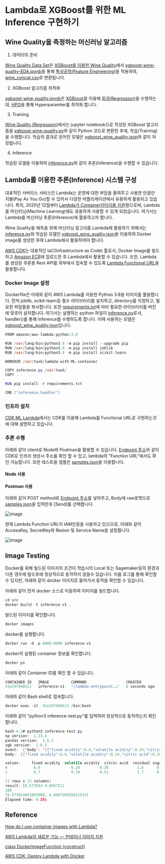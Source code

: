 # Lambda로 XGBoost를 위한 ML Inference 구현하기 


## Wine Quality을 측정하는 머신러닝 알고리즘 

1) 데이터의 준비

[Wine Quality Data Set](https://archive.ics.uci.edu/ml/datasets/wine+quality)은 [XGBoost를 이용한 Wine Quality](https://github.com/kyopark2014/ML-Algorithms/tree/main/kaggle/xgboost-wine-quality)에서 [xgboost-wine-quality-EDA.ipynb](https://github.com/kyopark2014/ML-Algorithms/blob/main/kaggle/xgboost-wine-quality/xgboost-wine-quality-EDA.ipynb)을 통해 [특성공학(Feature Engineering)](https://github.com/kyopark2014/ML-Algorithms/blob/main/feature-enginnering.md)을 적용하여, [wine_concat.csv](https://github.com/kyopark2014/ML-Algorithms/blob/main/kaggle/xgboost-wine-quality/data/wine_concat.csv)로 변환됩니다.

2) XGBoost 알고리즘 최적화

[xgboost-wine-quality.ipynb](https://github.com/kyopark2014/ML-Algorithms/blob/main/kaggle/xgboost-wine-quality/xgboost-wine-quality.ipynb)은 [XGBoost](https://github.com/kyopark2014/ML-Algorithms/blob/main/xgboost.md)을 이용해 [회귀(Regression)](https://github.com/kyopark2014/ML-Algorithms/blob/main/regression.md)을 수행하는데, [HPO](https://github.com/kyopark2014/ML-Algorithms/blob/main/hyperparameter-optimization.md)을 통해 Hyperparamter를 최적화 합니다. 

3) Training

[Wine Quality (Regression)](https://github.com/kyopark2014/ML-Algorithms/blob/main/regression.md)에서는 jupyter notebook으로 작성된 XGBoost 알고리즘을 [xgboost-wine-quality.py](https://github.com/kyopark2014/ML-xgboost/blob/main/wine-quality/src/xgboost-wine-quality.py)와 같이 Python 코드로 변환한 후에, 학습(Training)을 수행합니다. 학습의 결과로 얻어진 모델은 [xgboost_wine_quality.json](https://github.com/kyopark2014/ML-xgboost/blob/main/wine-quality/src/xgboost_wine_quality.json)와 같이 저장됩니다. 

4) Inference

학습된 모델을 이용하여 [inference.py](https://github.com/kyopark2014/ML-xgboost/blob/main/wine-quality/src/inference.py)와 같이 추론(Inference)을 수행할 수 있습니다.


## Lambda를 이용한 추론(Inference) 시스템 구성

대표적인 서버리스 서비스인 Lambda는 운영에 대한 부담을 줄여주고 사용한 만큼만 지불(Pay As You Go)할 수 있어서 다양한 어플리케이션에서 유용하게 활용되고 있습니다. 특히, 2020년 12월부터 [Lambda가 Container이미지를 지원](https://aws.amazon.com/ko/blogs/korea/new-for-aws-lambda-container-image-support/)함으로써, Lambda를 머신러닝(Machine Learning)에도 유용하게 사용할 수 있게 되었습니다. 여기서는 Lambda를 머신러닝 추론(Inference)에 활용하고자 합니다. 

Wine Quality을 예측을 위해 머신러닝 알고리즘 Lambda에 활용하기 위해서는 [inference.py](https://github.com/kyopark2014/ML-xgboost/blob/main/wine-quality/src/inference.py)와 학습된 모델인 [xgboost_wine_quality.json](https://github.com/kyopark2014/ML-xgboost/blob/main/wine-quality/src/xgboost_wine_quality.json)을 이용하여 Docker image를 생성한 후에 Lambda에서 활용하여야 합니다. 

[AWS CDK](https://github.com/kyopark2014/technical-summary/blob/main/cdk-introduction.md)는 대표적인 IaC(Infrastructure as Code) 툴로서, Docker Image를 빌드하고 [Amazon ECR](https://aws.amazon.com/ko/ecr/)에 업로드한 후 Lambda에서 활용할 수 있습니다. 또한, Lambda를 생성된 추론용 Rest API를 외부에서 접속할 수 있도록 [Lambda Functional URL](https://github.com/kyopark2014/lambda-function-url)을 활용합니다. 

### Docker Image 설정 

Dockerfile은 아래와 같이 AWS Lambda를 이용한 Python 3.8용 이미지를 활용합니다. 먼저 joblib, scikit-learn등 필수 라이브러리를 설치하고, directory를 지정하고, 필요한 파일들을 복사합니다. 또한 [requirements.txt](https://github.com/kyopark2014/lambda-with-ML-container/blob/main/src/requirements.txt)에 따라 필요한 라이브러리를 버전에 맞추어 설치합니다. 여기서는 실행하는 python 파일이 [inference.py](https://github.com/kyopark2014/lambda-with-ML-container/blob/main/src/inference.py)로서, handler()를 통해 inference를 수행하도록 합니다. 이때 사용하는 모델은 [xgboost_wine_quality.json](https://github.com/kyopark2014/lambda-with-ML-container/blob/main/src/xgboost_wine_quality.json)입니다. 

```java
FROM amazon/aws-lambda-python:3.8

RUN /var/lang/bin/python3.8 -m pip install --upgrade pip
RUN /var/lang/bin/python3.8 -m pip install joblib
RUN /var/lang/bin/python3.8 -m pip install scikit-learn

WORKDIR /var/task/lambda-with-ML-container

COPY inference.py /var/task/
COPY . .

RUN pip install -r requirements.txt

CMD ["inference.handler"]
```

### 인프라 설치

[CDK ML Lambda](https://github.com/kyopark2014/lambda-with-ML-container/tree/main/cdk-ml-lambda)에서는 CDK를 이용해 Lambda를 Functional URL로 구현하는것에 대해 설명하고 있습니다.

### 추론 수행 

아래와 같이 client로 Node와 Postman을 활용할 수 있습니다. [Endpoint 주소](https://github.com/kyopark2014/lambda-with-ML-container/tree/main/cdk-ml-lambda#endpoint-address)와 같이 CDK로 인프라 생성시 주소를 확인 할 수 있고, lambda의 "Function URL"에서도 확인 가능합니다. 또한 테스트용 셈플은 [samples.json](https://github.com/kyopark2014/lambda-with-ML-container/blob/main/src/samples.json)을 이용합니다. 

#### Node 사용

#### Postman 사용 


아래와 같이 POST method로 [Endpoint 주소](https://github.com/kyopark2014/lambda-with-ML-container/tree/main/cdk-ml-lambda#endpoint-address)를 넣어주고, Body에 raw포맷으로 [samples.json](https://github.com/kyopark2014/lambda-with-ML-container/blob/main/src/samples.json)을 입력한후 [Send]를 선택합니다. 

![image](https://user-images.githubusercontent.com/52392004/200112042-6e2fd684-706d-4e72-8481-688355d6003e.png)

현재 Lambda Function URL이 IAM인증을 사용하고 있으므로, 아래와 같이 AccessKey, SecretKey와 Resion 및 Service Name을 설정합니다. 

![image](https://user-images.githubusercontent.com/52392004/200112129-79827440-fa33-4278-83bb-f95cbfcca247.png)



## Image Testing

Docker를 위해 빌드된 이미지의 조건이 학습시의 Local 또는 Sagemaker등의 환경과 다른 경우에 빌드후에 정상적으로 동작하지 않을수 있습니다. 이를 로그를 통해 확인할 수 있지만, 아래와 같이 docker 이미지로 들어가서 동작을 확인할 수 있습니다. 

아래와 같이 먼저 docker 소스로 이동하여 이미지를 빌드합니다. 

```java
cd src
docker build -t inference:v1 .
```

빌드된 이미지를 확인합니다. 

```java
docker images
```

docker를 실행합니다. 
```java
docker run -d -p 8080:8080 inference:v1
```


docker의 실행된 container 정보를 확인합니다. 

```java
docker ps
```

아래와 같이 Container ID를 확인 할 수 있습니다. 

```java
CONTAINER ID   IMAGE          COMMAND                  CREATED         STATUS         PORTS                    NAMES
41e297948511   inference:v1   "/lambda-entrypoint.…"   6 seconds ago   Up 4 seconds   0.0.0.0:8080->8080/tcp   stupefied_carson
```

아래와 같이 Bash shell로 접속합니다. 

```java
docker exec -it  41e297948511 /bin/bash
```

아래와 같이 "python3 inference-test.py"를 입력하여 정상적으로 동작하는지 확인합니다. 

```java
bash-4.2# python3 inference-test.py
np version:  1.23.4
pandas version:  1.5.1
xgb version:  1.6.2
event:  {'body': '[{"fixed acidity":6.6,"volatile acidity":0.24,"citric acid":0.28,"residual sugar":1.8,"chlorides":0.028,"free sulfur dioxide":39,"total sulfur dioxide":132,"density":0.99182,"pH":3.34,"sulphates":0.46,"alcohol":11.4,"color_red":0,"color_white":1},{"fixed acidity":8.7,"volatile acidity":0.78,"citric acid":0.51,"residual sugar":1.7,"chlorides":0.415,"free sulfur dioxide":12,"total sulfur dioxide":66,"density":0.99623,"pH":3.0,"sulphates":1.17,"alcohol":9.2,"color_red":1,"color_white":0}]'}
body:  [{"fixed acidity":6.6,"volatile acidity":0.24,"citric acid":0.28,"residual sugar":1.8,"chlorides":0.028,"free sulfur dioxide":39,"total sulfur dioxide":132,"density":0.99182,"pH":3.34,"sulphates":0.46,"alcohol":11.4,"color_red":0,"color_white":1},{"fixed acidity":8.7,"volatile acidity":0.78,"citric acid":0.51,"residual sugar":1.7,"chlorides":0.415,"free sulfur dioxide":12,"total sulfur dioxide":66,"density":0.99623,"pH":3.0,"sulphates":1.17,"alcohol":9.2,"color_red":1,"color_white":0}]

values:     fixed acidity  volatile acidity  citric acid  residual sugar  chlorides  ...    pH  sulphates  alcohol  color_red  color_white
0            6.6              0.24         0.28             1.8      0.028  ...  3.34       0.46     11.4          0            1
1            8.7              0.78         0.51             1.7      0.415  ...  3.00       1.17      9.2          1            0

[2 rows x 13 columns]
result: [6.573914 4.869721]
200
[6.573914051055908, 4.869720935821533]
Elapsed time: 0.25s
```

## Reference 

[How do I use container images with Lambda?](https://aws.amazon.com/ko/premiumsupport/knowledge-center/lambda-container-images/)

[AWS Lambda의 새로운 기능 — 컨테이너 이미지 지원](https://aws.amazon.com/ko/blogs/korea/new-for-aws-lambda-container-image-support/)

[class DockerImageFunction (construct)](https://docs.aws.amazon.com/cdk/api/v1/docs/@aws-cdk_aws-lambda.DockerImageFunction.html)

[AWS CDK: Deploy Lambda with Docker](https://sbstjn.com/blog/aws-cdk-lambda-docker-container-example/)
